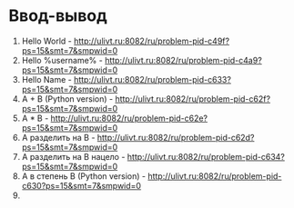 # Ввод-вывод
1) Hello World - http://ulivt.ru:8082/ru/problem-pid-c49f?ps=15&smt=7&smpwid=0
2) Hello %username% - http://ulivt.ru:8082/ru/problem-pid-c4a9?ps=15&smt=7&smpwid=0
3) Hello Name - http://ulivt.ru:8082/ru/problem-pid-c633?ps=15&smt=7&smpwid=0
4) A + B (Python version) - http://ulivt.ru:8082/ru/problem-pid-c62f?ps=15&smt=7&smpwid=0
5) A * B - http://ulivt.ru:8082/ru/problem-pid-c62e?ps=15&smt=7&smpwid=0
6) A разделить на B - http://ulivt.ru:8082/ru/problem-pid-c62d?ps=15&smt=7&smpwid=0
7) A разделить на B нацело - http://ulivt.ru:8082/ru/problem-pid-c634?ps=15&smt=7&smpwid=0
8) A в степень B (Python version) - http://ulivt.ru:8082/ru/problem-pid-c630?ps=15&smt=7&smpwid=0
9) 
